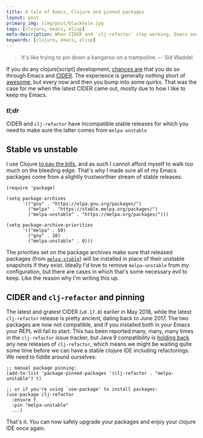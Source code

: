 ```yaml
---
title: A tale of Emacs, Clojure and pinned packages
layout: post
primary_img: /img/post/blackhole.jpg
tags: [clojure, emacs, elisp]
meta-description: When CIDER and `clj-refactor` stop working, Emacs and package pinning come to the rescue
keywords: [clojure, emacs, elisp]
---
```


> It's like trying to pin down a kangaroo on a trampoline.
> -- Sid Waddel

If you do any clojure[script] development, [chances are][ide-war] that
you do so through Emacs and [CIDER][cider]. The experience is
generally nothing short of [awesome][awe], but every now and then you
bump into some quirks. That was the case for me when the latest CIDER
came out, mostly due to how I like to keep my Emacs.

### *tl;dr*

CIDER and `clj-refactor` have incompatible stable releases for which
you need to make sure the latter comes from `melpa-unstable`

## Stable vs unstable

I use Clojure [to pay the bills][synple], and as such I cannot afford
myself to walk too much on the bleeding edge. That's why I made sure
all of my Emacs packages come from a slightly trustworthier stream of
stable releases:

``` emacs-lisp
(require 'package)

(setq package-archives
      '(("gnu" . "https://elpa.gnu.org/packages/")
        ("melpa" . "https://stable.melpa.org/packages/")
        ("melpa-unstable" . "https://melpa.org/packages/")))

(setq package-archive-priorities
      '(("melpa" . 50)
        ("gnu" . 10)
        ("melpa-unstable" . 0)))
```

The priorities set on the package archives make sure that released
packages (from [`melpa-stable`][melpa-stable]) will be installed in
place of their unstable snapshots if they exist. Ideally I'd love to
remove `melpa-unstable` from my configuration, but there are cases in
which that's some necessary evil to keep. Like the reason why I'm
writing this up.

## CIDER and `clj-refactor` and pinning

The latest and gratest CIDER (`v0.17.0`) earlier in May 2018, while
the latest `clj-refactor` release is pretty ancient, dating back to
June 2017. The two packages are now not compatible, and if you
installed both in your Emacs your REPL will fail to start. This has
been reported many, many, many times in the `clj-refactor` issue
tracker, but Java 9 compatibility is [holding back][sad-face] any new
releases of `clj-refactor`, which means we might be waiting quite some
time before we can have a stable clojure IDE including
refactorings. We need to fiddle around ourselves:

``` emacs-lisp
;; manual package pinning:
(add-to-list 'package-pinned-packages '(clj-refactor . "melpa-unstable") t)

;; or if you're using `use-package' to install packages:
(use-package clj-refactor
  :ensure t
  :pin "melpa-unstable"
  ...)

```

That's it. You can now safely upgrade your packages and enjoy your
clojure IDE once again.

[ide-war]: https://static1.squarespace.com/static/5372821be4b0aefc6719057e/t/5aafdd7e562fa73957a7b46b/1521474957333/editor.png?format=1000w
[cider]: https://github.com/clojure-emacs
[awe]: https://ih1.redbubble.net/image.118710403.1747/flat,800x800,075,f.u2.jpg
[synple]: https://synple.eu/en/index
[melpa-stable]: https://stable.melpa.org/
[sad-face]: https://github.com/clojure-emacs/clj-refactor.el/issues/403#issuecomment-357631244
